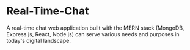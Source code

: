 # Real-Time-Chat
A real-time chat web application built with the MERN stack (MongoDB, Express.js, React,  Node.js) can serve various needs and purposes in today's digital landscape.
